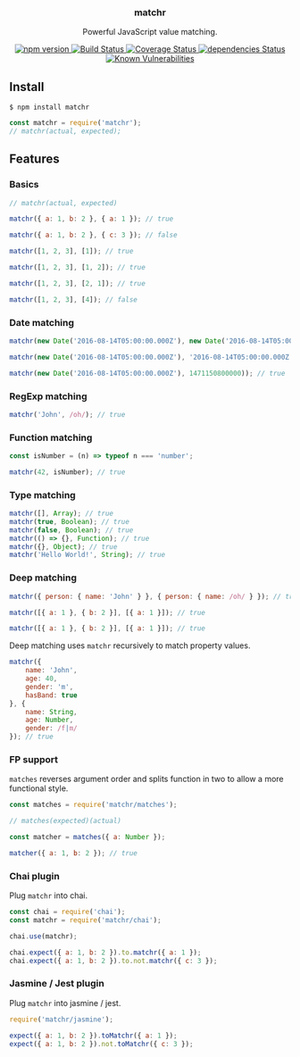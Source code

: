 <p align="center">
  <h3 align="center">matchr</h3>
  <p align="center">Powerful JavaScript value matching.<p>
  <p align="center">
    <a href="https://www.npmjs.com/package/matchr">
      <img src="https://img.shields.io/npm/v/matchr.svg" alt="npm version">
    </a>
    <a href="https://travis-ci.org/Moeriki/node-matchr">
      <img src="https://travis-ci.org/Moeriki/node-matchr.svg?branch=master" alt="Build Status"></img>
    </a>
    <a href="https://coveralls.io/github/Moeriki/node-matchr?branch=master">
      <img src="https://coveralls.io/repos/github/Moeriki/node-matchr/badge.svg?branch=master" alt="Coverage Status"></img>
    </a>
    <a href="https://david-dm.org/moeriki/node-matchr">
      <img src="https://david-dm.org/moeriki/node-matchr/status.svg" alt="dependencies Status"></img>
    </a>
    <a href="https://snyk.io/test/github/moeriki/node-matchr">
      <img src="https://snyk.io/test/github/moeriki/node-matchr/badge.svg" alt="Known Vulnerabilities"></img>
    </a>
  </p>
</p>

## Install

```shell
$ npm install matchr
```

```javascript
const matchr = require('matchr');
// matchr(actual, expected);
```

## Features

### Basics

```javascript
// matchr(actual, expected)

matchr({ a: 1, b: 2 }, { a: 1 }); // true

matchr({ a: 1, b: 2 }, { c: 3 }); // false

matchr([1, 2, 3], [1]); // true

matchr([1, 2, 3], [1, 2]); // true

matchr([1, 2, 3], [2, 1]); // true

matchr([1, 2, 3], [4]); // false
```

### Date matching

```javascript
matchr(new Date('2016-08-14T05:00:00.000Z'), new Date('2016-08-14T05:00:00.000Z'))); // true

matchr(new Date('2016-08-14T05:00:00.000Z'), '2016-08-14T05:00:00.000Z')); // true

matchr(new Date('2016-08-14T05:00:00.000Z'), 1471150800000)); // true
```

### RegExp matching

```javascript
matchr('John', /oh/); // true
```

### Function matching

```javascript
const isNumber = (n) => typeof n === 'number';

matchr(42, isNumber); // true
```

### Type matching

```javascript
matchr([], Array); // true
matchr(true, Boolean); // true
matchr(false, Boolean); // true
matchr(() => {}, Function); // true
matchr({}, Object); // true
matchr('Hello World!', String); // true
```

### Deep matching

```javascript
matchr({ person: { name: 'John' } }, { person: { name: /oh/ } }); // true

matchr([{ a: 1 }, { b: 2 }], [{ a: 1 }]); // true

matchr([{ a: 1 }, { b: 2 }], [{ a: 1 }]); // true
```

Deep matching uses `matchr` recursively to match property values.

```javascript
matchr({
	name: 'John',
	age: 40,
	gender: 'm',
	hasBand: true
}, {
	name: String,
	age: Number,
	gender: /f|m/
}); // true
```

### FP support

`matches` reverses argument order and splits function in two to allow a more functional style.

```javascript
const matches = require('matchr/matches');

// matches(expected)(actual)

const matcher = matches({ a: Number });

matcher({ a: 1, b: 2 }); // true
```

### Chai plugin

Plug `matchr` into chai.

```javascript
const chai = require('chai');
const matchr = require('matchr/chai');

chai.use(matchr);

chai.expect({ a: 1, b: 2 }).to.matchr({ a: 1 });
chai.expect({ a: 1, b: 2 }).to.not.matchr({ c: 3 });
```

### Jasmine / Jest plugin

Plug `matchr` into jasmine / jest.

```javascript
require('matchr/jasmine');

expect({ a: 1, b: 2 }).toMatchr({ a: 1 });
expect({ a: 1, b: 2 }).not.toMatchr({ c: 3 });
```
